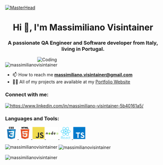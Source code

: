 [![MasterHead](https://i.pinimg.com/originals/2f/f4/28/2ff428006f3ade5f10beac69372062ab.gif)]()

<h1 align="center">Hi 👋, I'm Massimiliano Visintainer</h1>
<h3 align="center">A passionate QA Engineer and Software developer from Italy, living in Portugal.</h3>
<img align="right" alt="Coding" width="400" src="https://cdn.dribbble.com/users/1162077/screenshots/3848914/programmer.gif" />

<p align="left"> <img src="https://komarev.com/ghpvc/?username=massimilianovisintainer&label=Profile%20views&color=0e75b6&style=flat" alt="massimilianovisintainer" /> </p>

- 📫 How to reach me **massimiliano.visintainer@gmail.com**
- 👨‍💻 All of my projects are available at my [Portfolio Website](https://massimilianovisintainer.github.io/portfolio/)

<h3 align="left">Connect with me:</h3>
<p align="left">
<a href="https://www.linkedin.com/in/massimiliano-visintainer-5b40161a5/" target="blank"><img align="center" src="https://raw.githubusercontent.com/rahuldkjain/github-profile-readme-generator/master/src/images/icons/Social/linked-in-alt.svg" alt="https://www.linkedin.com/in/massimiliano-visintainer-5b40161a5/" height="30" width="40" /></a>
</p>

<h3 align="left">Languages and Tools:</h3>
<p align="left"> <a href="https://www.w3schools.com/css/" target="_blank" rel="noreferrer"> <img src="https://raw.githubusercontent.com/devicons/devicon/master/icons/css3/css3-original-wordmark.svg" alt="css3" width="40" height="40"/> </a> <a href="https://www.w3.org/html/" target="_blank" rel="noreferrer"> <img src="https://raw.githubusercontent.com/devicons/devicon/master/icons/html5/html5-original-wordmark.svg" alt="html5" width="40" height="40"/> </a> <a href="https://developer.mozilla.org/en-US/docs/Web/JavaScript" target="_blank" rel="noreferrer"> <img src="https://raw.githubusercontent.com/devicons/devicon/master/icons/javascript/javascript-original.svg" alt="javascript" width="40" height="40"/> </a> <a href="https://nodejs.org" target="_blank" rel="noreferrer"> <img src="https://raw.githubusercontent.com/devicons/devicon/master/icons/nodejs/nodejs-original-wordmark.svg" alt="nodejs" width="40" height="40"/> </a> <a href="https://reactjs.org/" target="_blank" rel="noreferrer"> <img src="https://raw.githubusercontent.com/devicons/devicon/master/icons/react/react-original-wordmark.svg" alt="react" width="40" height="40"/> </a> <a href="https://www.typescriptlang.org/" target="_blank" rel="noreferrer"> <img src="https://raw.githubusercontent.com/devicons/devicon/master/icons/typescript/typescript-original.svg" alt="typescript" width="40" height="40"/> </a> </p>

<p><img align="left" src="https://github-readme-stats.vercel.app/api/top-langs?username=massimilianovisintainer&show_icons=true&locale=en&layout=compact" alt="massimilianovisintainer" /></p>

<p>&nbsp;<img align="center" src="https://github-readme-stats.vercel.app/api?username=massimilianovisintainer&show_icons=true&locale=en" alt="massimilianovisintainer" /></p>

<p><img align="center" src="https://github-readme-streak-stats.herokuapp.com/?user=massimilianovisintainer&" alt="massimilianovisintainer" /></p>
